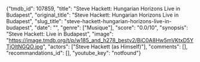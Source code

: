 {"tmdb_id": 107859, "title": "Steve Hackett: Hungarian Horizons Live in Budapest", "original_title": "Steve Hackett: Hungarian Horizons Live in Budapest", "slug_title": "steve-hackett-hungarian-horizons-live-in-budapest", "date": "", "genre": ["Musique"], "score": "0.0/10", "synopsis": "Steve Hackett: Live in Budapest", "image": "https://image.tmdb.org/t/p/w185_and_h278_bestv2/BiC0A8Hw5mVKtxD5YTjOltNGQO.jpg", "actors": ["Steve Hackett (as Himself)"], "comments": [], "recommandations_id": [], "youtube_key": "notfound"}